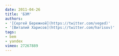 ```yaml
---
date: 2011-04-26
title: 'БЭМ'
authors:
- '[Сергей Бережной](https://twitter.com/veged)'
- '[Виталий Харисов](https://twitter.com/harisov)'
tags:
- bem
- yandex
vimeo: 27267889
---
```

